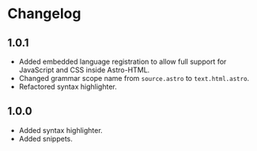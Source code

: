 # Changelog

## 1.0.1
- Added embedded language registration to allow full support for JavaScript and CSS inside Astro-HTML.
- Changed grammar scope name from `source.astro` to `text.html.astro`.
- Refactored syntax highlighter.

## 1.0.0
- Added syntax highlighter.
- Added snippets.
